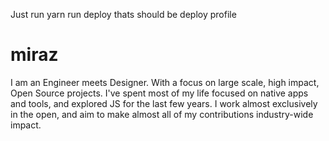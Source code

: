 Just run yarn run deploy thats should be deploy profile
# miraz
I am an Engineer meets Designer. With a focus on large scale, high impact, Open Source projects.  I've spent most of my life focused on native apps and tools, and explored JS for the last few years.  I work almost exclusively in the open, and aim to make almost all of my contributions industry-wide impact.
